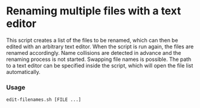 # Renaming multiple files with a text editor

This script creates a list of the files to be renamed, which can then be edited with an arbitrary text editor. When the script is run again, the files are renamed accordingly. Name collisions are detected in advance and the renaming process is not started. Swapping file names is possible. The path to a text editor can be specified inside the script, which will open the file list automatically.

### Usage

`edit-filenames.sh [FILE ...]`
